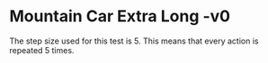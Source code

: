 # Mountain Car Extra Long -v0

The step size used for this test is 5. This means that every action is repeated 5 times.
